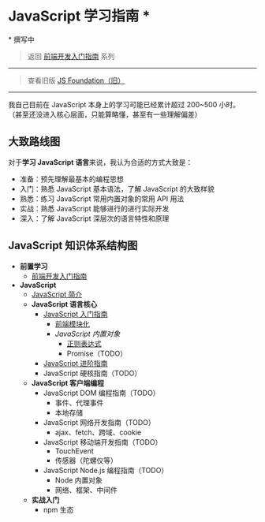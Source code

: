 # JavaScript 学习指南 \*

\* 撰写中

> 返回 [前端开发入门指南](./fe-development-cookbook.md) 系列

---

> 查看旧版 [JS Foundation（旧）](./js-foundation-old.md)

---

我自己目前在 JavaScript 本身上的学习可能已经累计超过 200~500 小时。  
（甚至还没进入核心层面，只能算略懂，甚至有一些理解偏差）

## 大致路线图

对于**学习 JavaScript 语言**来说，我认为合适的方式大致是：

- 准备：预先理解最基本的编程思想
- 入门：熟悉 JavaScript 基本语法，了解 JavaScript 的大致样貌
- 熟悉：练习 JavaScript 常用内置对象的常用 API 用法
- 实战：熟悉 JavaScript 能够进行的进行实际开发
- 深入：了解 JavaScript 深层次的语言特性和原理

## JavaScript 知识体系结构图

- **前置学习**
  - [前端开发入门指南](./fe-development-cookbook.md)
- **JavaScript**
  - [JavaScript 简介](./js-intro.md)
  - **JavaScript 语言核心**
    - [JavaScript 入门指南](./js-basic.md)
      - [前端模块化](./js-modular.md)
      - _JavaScript 内置对象_
        - [正则表达式](./regexp.md)
        - Promise（TODO）
    - [JavaScript 进阶指南](./js-advanced.md)
    - JavaScript 硬核指南（TODO）
  - **JavaScript 客户端编程**
    - JavaScript DOM 编程指南（TODO）
      - 事件、代理事件
      - 本地存储
    - JavaScript 网络开发指南（TODO）
      - ajax、fetch、跨域、cookie
    - JavaScript 移动端开发指南（TODO）
      - TouchEvent
      - 传感器（陀螺仪等）
    - JavaScript Node.js 编程指南（TODO）
      - Node 内置对象
      - 网络、框架、中间件
  - **实战入门**
    - npm 生态
